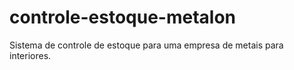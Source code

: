 # controle-estoque-metalon
Sistema de controle de estoque para uma empresa de metais para interiores.

